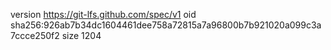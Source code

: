 version https://git-lfs.github.com/spec/v1
oid sha256:926ab7b34dc1604461dee758a72815a7a96800b7b921020a099c3a7ccce250f2
size 1204
